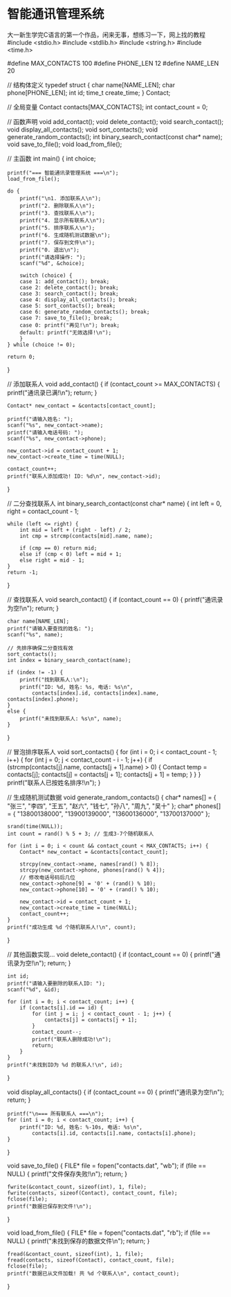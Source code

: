 # 智能通讯管理系统
大一新生学完C语言的第一个作品，闲来无事，想练习一下，网上找的教程
#include <stdio.h>
#include <stdlib.h>
#include <string.h>
#include <time.h>

#define MAX_CONTACTS 100
#define PHONE_LEN 12
#define NAME_LEN 20

// 结构体定义
typedef struct 
{
    char name[NAME_LEN];
    char phone[PHONE_LEN];
    int id;
    time_t create_time;
} Contact;

// 全局变量
Contact contacts[MAX_CONTACTS];
int contact_count = 0;

// 函数声明
void add_contact();
void delete_contact();
void search_contact();
void display_all_contacts();
void sort_contacts();
void generate_random_contacts();
int binary_search_contact(const char* name);
void save_to_file();
void load_from_file();

// 主函数
int main() {
    int choice;

    printf("=== 智能通讯录管理系统 ===\n");
    load_from_file();

    do {
        printf("\n1. 添加联系人\n");
        printf("2. 删除联系人\n");
        printf("3. 查找联系人\n");
        printf("4. 显示所有联系人\n");
        printf("5. 排序联系人\n");
        printf("6. 生成随机测试数据\n");
        printf("7. 保存到文件\n");
        printf("0. 退出\n");
        printf("请选择操作: ");
        scanf("%d", &choice);

        switch (choice) {
        case 1: add_contact(); break;
        case 2: delete_contact(); break;
        case 3: search_contact(); break;
        case 4: display_all_contacts(); break;
        case 5: sort_contacts(); break;
        case 6: generate_random_contacts(); break;
        case 7: save_to_file(); break;
        case 0: printf("再见!\n"); break;
        default: printf("无效选择!\n");
        }
    } while (choice != 0);

    return 0;
}

// 添加联系人
void add_contact() {
    if (contact_count >= MAX_CONTACTS) {
        printf("通讯录已满!\n");
        return;
    }

    Contact* new_contact = &contacts[contact_count];

    printf("请输入姓名: ");
    scanf("%s", new_contact->name);
    printf("请输入电话号码: ");
    scanf("%s", new_contact->phone);

    new_contact->id = contact_count + 1;
    new_contact->create_time = time(NULL);

    contact_count++;
    printf("联系人添加成功! ID: %d\n", new_contact->id);
}

// 二分查找联系人
int binary_search_contact(const char* name) {
    int left = 0, right = contact_count - 1;

    while (left <= right) {
        int mid = left + (right - left) / 2;
        int cmp = strcmp(contacts[mid].name, name);

        if (cmp == 0) return mid;
        else if (cmp < 0) left = mid + 1;
        else right = mid - 1;
    }
    return -1;
}

// 查找联系人
void search_contact() {
    if (contact_count == 0) {
        printf("通讯录为空!\n");
        return;
    }

    char name[NAME_LEN];
    printf("请输入要查找的姓名: ");
    scanf("%s", name);

    // 先排序确保二分查找有效
    sort_contacts();
    int index = binary_search_contact(name);

    if (index != -1) {
        printf("找到联系人:\n");
        printf("ID: %d, 姓名: %s, 电话: %s\n",
            contacts[index].id, contacts[index].name, contacts[index].phone);
    }
    else {
        printf("未找到联系人: %s\n", name);
    }
}

// 冒泡排序联系人
void sort_contacts() {
    for (int i = 0; i < contact_count - 1; i++) {
        for (int j = 0; j < contact_count - i - 1; j++) {
            if (strcmp(contacts[j].name, contacts[j + 1].name) > 0) {
                Contact temp = contacts[j];
                contacts[j] = contacts[j + 1];
                contacts[j + 1] = temp;
            }
        }
    }
    printf("联系人已按姓名排序!\n");
}

// 生成随机测试数据
void generate_random_contacts() {
    char* names[] = { "张三", "李四", "王五", "赵六", "钱七", "孙八", "周九", "吴十" };
    char* phones[] = { "13800138000", "13900139000", "13600136000", "13700137000" };

    srand(time(NULL));
    int count = rand() % 5 + 3; // 生成3-7个随机联系人

    for (int i = 0; i < count && contact_count < MAX_CONTACTS; i++) {
        Contact* new_contact = &contacts[contact_count];

        strcpy(new_contact->name, names[rand() % 8]);
        strcpy(new_contact->phone, phones[rand() % 4]);
        // 修改电话号码后几位
        new_contact->phone[9] = '0' + (rand() % 10);
        new_contact->phone[10] = '0' + (rand() % 10);

        new_contact->id = contact_count + 1;
        new_contact->create_time = time(NULL);
        contact_count++;
    }
    printf("成功生成 %d 个随机联系人!\n", count);
}

// 其他函数实现...
void delete_contact() {
    if (contact_count == 0) {
        printf("通讯录为空!\n");
        return;
    }

    int id;
    printf("请输入要删除的联系人ID: ");
    scanf("%d", &id);

    for (int i = 0; i < contact_count; i++) {
        if (contacts[i].id == id) {
            for (int j = i; j < contact_count - 1; j++) {
                contacts[j] = contacts[j + 1];
            }
            contact_count--;
            printf("联系人删除成功!\n");
            return;
        }
    }
    printf("未找到ID为 %d 的联系人!\n", id);
}

void display_all_contacts() {
    if (contact_count == 0) {
        printf("通讯录为空!\n");
        return;
    }

    printf("\n=== 所有联系人 ===\n");
    for (int i = 0; i < contact_count; i++) {
        printf("ID: %d, 姓名: %-10s, 电话: %s\n",
            contacts[i].id, contacts[i].name, contacts[i].phone);
    }
}

void save_to_file() {
    FILE* file = fopen("contacts.dat", "wb");
    if (file == NULL) {
        printf("文件保存失败!\n");
        return;
    }

    fwrite(&contact_count, sizeof(int), 1, file);
    fwrite(contacts, sizeof(Contact), contact_count, file);
    fclose(file);
    printf("数据已保存到文件!\n");
}

void load_from_file() {
    FILE* file = fopen("contacts.dat", "rb");
    if (file == NULL) {
        printf("未找到保存的数据文件\n");
        return;
    }

    fread(&contact_count, sizeof(int), 1, file);
    fread(contacts, sizeof(Contact), contact_count, file);
    fclose(file);
    printf("数据已从文件加载! 共 %d 个联系人\n", contact_count);
}
